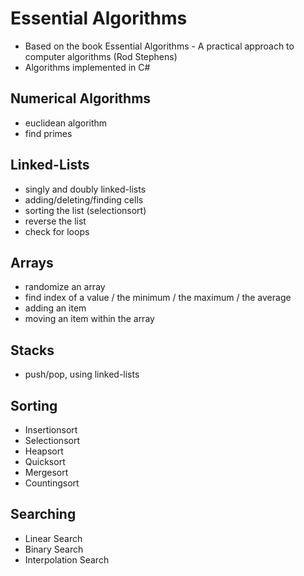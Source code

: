 # Essential Algorithms

- Based on the book Essential Algorithms - A practical approach to computer algorithms (Rod Stephens)
- Algorithms implemented in C#


## Numerical Algorithms
- euclidean algorithm
- find primes 

## Linked-Lists
- singly and doubly linked-lists
- adding/deleting/finding cells
- sorting the list (selectionsort)
- reverse the list
- check for loops

## Arrays
- randomize an array
- find index of a value / the minimum / the maximum / the average
- adding an item
- moving an item within the array

## Stacks
- push/pop, using linked-lists

## Sorting
- Insertionsort
- Selectionsort
- Heapsort
- Quicksort
- Mergesort
- Countingsort

## Searching
- Linear Search
- Binary Search
- Interpolation Search